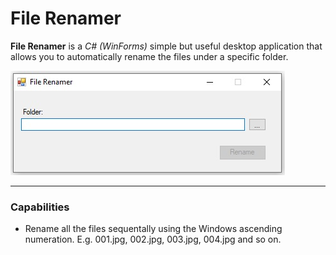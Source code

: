 # File Renamer

**File Renamer** is a *C# (WinForms)* simple but useful desktop application that allows you to automatically rename the files under a specific folder.

<img src="https://raw.githubusercontent.com/plainoldprogrammer/file-renamer/master/screenshots/screenshot-main-window.jpg" width="439" height="167">

---

### Capabilities

* Rename all the files sequentally using the Windows ascending numeration. E.g. 001.jpg, 002.jpg, 003.jpg, 004.jpg and so on.
